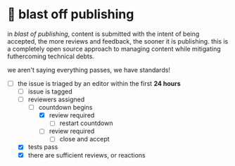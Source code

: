 # 🚀 blast off publishing

in _blast of publishing_, content is submitted with the intent of being accepted, the more reviews and feedback, the sooner it is publishing.
this is a completely open source approach to managing content while mitigating futhercoming technical debts. 

we aren't saying everything passes, we have standards!

- [ ] the issue is triaged by an editor within the first __24 hours__
  - [ ] issue is tagged
  - [ ] reviewers assigned
    - [ ] countdown begins  
      - [x] review required
        - [ ] restart countdown
      - [ ] review required
        - [ ]  close and accept
  - [x] tests pass
  - [x] there are sufficient reviews, or reactions
